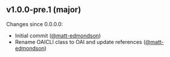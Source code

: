 ## v1.0.0-pre.1 (major)

Changes since 0.0.0.0:

- Initial commit ([@matt-edmondson](https://github.com/matt-edmondson))
- Rename OAICLI class to OAI and update references ([@matt-edmondson](https://github.com/matt-edmondson))


